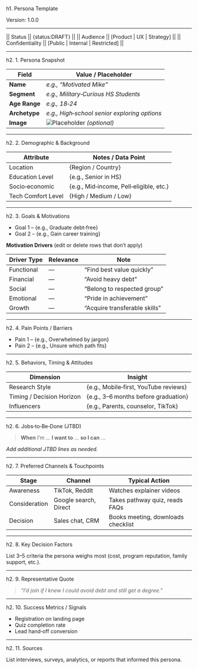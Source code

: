 <!--
  Title: Persona Template
  Purpose: Capture demographic, goals, motivations, and behaviors of one user archetype.
  Inputs: {Name}, {Segment}, {Age_Range}, {Archetype}, {Goals},
          {Motivation_Drivers}, {Pain_Points}, {JTBD}, {Channels},
          {Decision_Factors}, {Quote}
  Usage: copy, replace, run.
-->
h1. Persona Template  

Version: 1.0.0

---

|| Status            || {status:DRAFT} ||
|| Audience          || [Product \| UX \| Strategy] ||
|| Confidentiality   || [Public \| Internal \| Restricted] ||

---

h2. 1. Persona Snapshot  

| Field        | Value / Placeholder                           |
|--------------|-----------------------------------------------|
| **Name**     | *e.g., “Motivated Mike”*                      |
| **Segment**  | *e.g., Military‑Curious HS Students*          |
| **Age Range**| *e.g., 18‑24*                                 |
| **Archetype**| *e.g., High‑school senior exploring options*  |
| **Image**    | ![Placeholder](image_link) *(optional)*       |

---

h2. 2. Demographic & Background  

| Attribute          | Notes / Data Point |
|--------------------|--------------------|
| Location           | {Region / Country} |
| Education Level    | {e.g., Senior in HS} |
| Socio‑economic     | {e.g., Mid‑income, Pell‑eligible, etc.} |
| Tech Comfort Level | {High / Medium / Low} |

---

h2. 3. Goals & Motivations  

- Goal 1 – {e.g., Graduate debt‑free}  
- Goal 2 – {e.g., Gain career training}

**Motivation Drivers** (edit or delete rows that don’t apply)

| Driver Type | Relevance | Note |
|-------------|-----------|------|
| Functional  | — | “Find best value quickly” |
| Financial   | — | “Avoid heavy debt” |
| Social      | — | “Belong to respected group” |
| Emotional   | — | “Pride in achievement” |
| Growth      | — | “Acquire transferable skills” |

---

h2. 4. Pain Points / Barriers  

- Pain 1 – {e.g., Overwhelmed by jargon}  
- Pain 2 – {e.g., Unsure which path fits}  

---

h2. 5. Behaviors, Timing & Attitudes  

| Dimension                  | Insight |
|----------------------------|---------|
| Research Style             | {e.g., Mobile‑first, YouTube reviews} |
| Timing / Decision Horizon  | {e.g., 3–6 months before graduation} |
| Influencers                | {e.g., Parents, counselor, TikTok} |

---

h2. 6. Jobs‑to‑Be‑Done (JTBD)  

> **When** I’m … **I want to** … **so I can** …

_Add additional JTBD lines as needed._

---

h2. 7. Preferred Channels & Touchpoints  

| Stage | Channel | Typical Action |
|-------|---------|----------------|
| Awareness | TikTok, Reddit | Watches explainer videos |
| Consideration | Google search, Direct | Takes pathway quiz, reads FAQs |
| Decision | Sales chat, CRM | Books meeting, downloads checklist |

---

h2. 8. Key Decision Factors  

List 3–5 criteria the persona weighs most (cost, program reputation, family support, etc.).

---

h2. 9. Representative Quote  

> *“I’d join if I knew I could avoid debt and still get a degree.”*

---

h2. 10. Success Metrics / Signals  

- Registration on landing page  
- Quiz completion rate  
- Lead hand‑off conversion  

---

h2. 11. Sources  

List interviews, surveys, analytics, or reports that informed this persona.